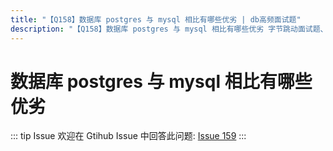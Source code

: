 ```yaml
---
title: "【Q158】数据库 postgres 与 mysql 相比有哪些优劣 | db高频面试题"
description: "【Q158】数据库 postgres 与 mysql 相比有哪些优劣 字节跳动面试题、阿里腾讯面试题、美团小米面试题。"
---
```


# 数据库 postgres 与 mysql 相比有哪些优劣

::: tip Issue
欢迎在 Gtihub Issue 中回答此问题: [Issue 159](https://github.com/shfshanyue/Daily-Question/issues/159)
:::
